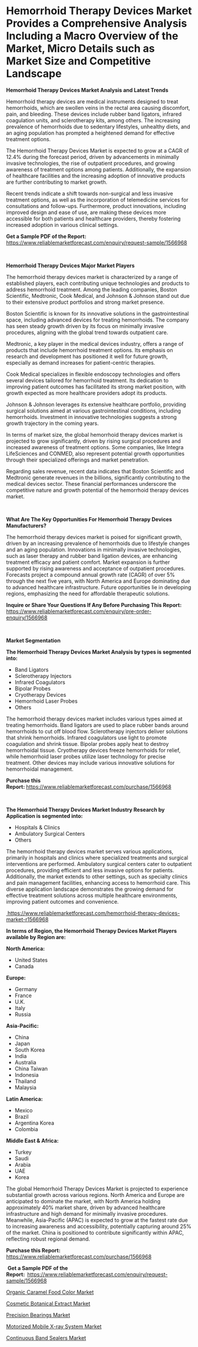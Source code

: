 <p><h1>Hemorrhoid Therapy Devices Market Provides a Comprehensive Analysis Including a Macro Overview of the Market, Micro Details such as Market Size and Competitive Landscape</h1></p><p><strong>Hemorrhoid Therapy Devices Market Analysis and Latest Trends</strong></p>
<p><p>Hemorrhoid therapy devices are medical instruments designed to treat hemorrhoids, which are swollen veins in the rectal area causing discomfort, pain, and bleeding. These devices include rubber band ligators, infrared coagulation units, and sclerotherapy kits, among others. The increasing prevalence of hemorrhoids due to sedentary lifestyles, unhealthy diets, and an aging population has prompted a heightened demand for effective treatment options.</p><p>The Hemorrhoid Therapy Devices Market is expected to grow at a CAGR of 12.4% during the forecast period, driven by advancements in minimally invasive technologies, the rise of outpatient procedures, and growing awareness of treatment options among patients. Additionally, the expansion of healthcare facilities and the increasing adoption of innovative products are further contributing to market growth. </p><p>Recent trends indicate a shift towards non-surgical and less invasive treatment options, as well as the incorporation of telemedicine services for consultations and follow-ups. Furthermore, product innovations, including improved design and ease of use, are making these devices more accessible for both patients and healthcare providers, thereby fostering increased adoption in various clinical settings.</p></p>
<p><strong>Get a Sample PDF of the Report:&nbsp;</strong> <a href="https://www.reliablemarketforecast.com/enquiry/request-sample/1566968?utm_campaign=1159&utm_medium=2&utm_source=Github&utm_content=ia&utm_term=11102024&utm_id=hemorrhoid-therapy-devices">https://www.reliablemarketforecast.com/enquiry/request-sample/1566968</a></p>
<p>&nbsp;</p>
<p><strong>Hemorrhoid Therapy Devices Major Market Players</strong></p>
<p><p>The hemorrhoid therapy devices market is characterized by a range of established players, each contributing unique technologies and products to address hemorrhoid treatment. Among the leading companies, Boston Scientific, Medtronic, Cook Medical, and Johnson & Johnson stand out due to their extensive product portfolios and strong market presence.</p><p>Boston Scientific is known for its innovative solutions in the gastrointestinal space, including advanced devices for treating hemorrhoids. The company has seen steady growth driven by its focus on minimally invasive procedures, aligning with the global trend towards outpatient care.</p><p>Medtronic, a key player in the medical devices industry, offers a range of products that include hemorrhoid treatment options. Its emphasis on research and development has positioned it well for future growth, especially as demand increases for patient-centric therapies.</p><p>Cook Medical specializes in flexible endoscopy technologies and offers several devices tailored for hemorrhoid treatment. Its dedication to improving patient outcomes has facilitated its strong market position, with growth expected as more healthcare providers adopt its products.</p><p>Johnson & Johnson leverages its extensive healthcare portfolio, providing surgical solutions aimed at various gastrointestinal conditions, including hemorrhoids. Investment in innovative technologies suggests a strong growth trajectory in the coming years.</p><p>In terms of market size, the global hemorrhoid therapy devices market is projected to grow significantly, driven by rising surgical procedures and increased awareness of treatment options. Some companies, like Integra LifeSciences and CONMED, also represent potential growth opportunities through their specialized offerings and market penetration.</p><p>Regarding sales revenue, recent data indicates that Boston Scientific and Medtronic generate revenues in the billions, significantly contributing to the medical devices sector. These financial performances underscore the competitive nature and growth potential of the hemorrhoid therapy devices market.</p></p>
<p>&nbsp;</p>
<p><strong>What Are The Key Opportunities For Hemorrhoid Therapy Devices Manufacturers?</strong></p>
<p><p>The hemorrhoid therapy devices market is poised for significant growth, driven by an increasing prevalence of hemorrhoids due to lifestyle changes and an aging population. Innovations in minimally invasive technologies, such as laser therapy and rubber band ligation devices, are enhancing treatment efficacy and patient comfort. Market expansion is further supported by rising awareness and acceptance of outpatient procedures. Forecasts project a compound annual growth rate (CAGR) of over 5% through the next five years, with North America and Europe dominating due to advanced healthcare infrastructure. Future opportunities lie in developing regions, emphasizing the need for affordable therapeutic solutions.</p></p>
<p><strong>Inquire or Share Your Questions If Any Before Purchasing This Report:</strong> <a href="https://www.reliablemarketforecast.com/enquiry/pre-order-enquiry/1566968?utm_campaign=1159&utm_medium=2&utm_source=Github&utm_content=ia&utm_term=11102024&utm_id=hemorrhoid-therapy-devices">https://www.reliablemarketforecast.com/enquiry/pre-order-enquiry/1566968</a></p>
<p>&nbsp;</p>
<p><strong>Market Segmentation</strong></p>
<p><strong>The Hemorrhoid Therapy Devices Market Analysis by types is segmented into:</strong></p>
<p><ul><li>Band Ligators</li><li>Sclerotherapy Injectors</li><li>Infrared Coagulators</li><li>Bipolar Probes</li><li>Cryotherapy Devices</li><li>Hemorrhoid Laser Probes</li><li>Others</li></ul></p>
<p><p>The hemorrhoid therapy devices market includes various types aimed at treating hemorrhoids. Band ligators are used to place rubber bands around hemorrhoids to cut off blood flow. Sclerotherapy injectors deliver solutions that shrink hemorrhoids. Infrared coagulators use light to promote coagulation and shrink tissue. Bipolar probes apply heat to destroy hemorrhoidal tissue. Cryotherapy devices freeze hemorrhoids for relief, while hemorrhoid laser probes utilize laser technology for precise treatment. Other devices may include various innovative solutions for hemorrhoidal management.</p></p>
<p><strong>Purchase this Report:&nbsp;</strong><a href="https://www.reliablemarketforecast.com/purchase/1566968?utm_campaign=1159&utm_medium=2&utm_source=Github&utm_content=ia&utm_term=11102024&utm_id=hemorrhoid-therapy-devices">https://www.reliablemarketforecast.com/purchase/1566968</a></p>
<p>&nbsp;</p>
<p><strong>The Hemorrhoid Therapy Devices Market Industry Research by Application is segmented into:</strong></p>
<p><ul><li>Hospitals & Clinics</li><li>Ambulatory Surgical Centers</li><li>Others</li></ul></p>
<p><p>The hemorrhoid therapy devices market serves various applications, primarily in hospitals and clinics where specialized treatments and surgical interventions are performed. Ambulatory surgical centers cater to outpatient procedures, providing efficient and less invasive options for patients. Additionally, the market extends to other settings, such as specialty clinics and pain management facilities, enhancing access to hemorrhoid care. This diverse application landscape demonstrates the growing demand for effective treatment solutions across multiple healthcare environments, improving patient outcomes and convenience.</p></p>
<p><a href="https://www.reliablemarketforecast.com/hemorrhoid-therapy-devices-market-r1566968?utm_campaign=1159&utm_medium=2&utm_source=Github&utm_content=ia&utm_term=11102024&utm_id=hemorrhoid-therapy-devices">&nbsp;https://www.reliablemarketforecast.com/hemorrhoid-therapy-devices-market-r1566968</a></p>
<p><strong>In terms of Region, the Hemorrhoid Therapy Devices Market Players available by Region are:</strong></p>
<p>
    <p> <strong> North America: </strong>
        <ul>
            <li>United States</li>
            <li>Canada</li>
        </ul>
        </p> 
    <p> <strong> Europe: </strong>
        <ul>
            <li>Germany</li>
            <li>France</li>
            <li>U.K.</li>
            <li>Italy</li>
            <li>Russia</li>
        </ul>
        </p> 
    <p> <strong> Asia-Pacific: </strong>
        <ul>
            <li>China</li>
            <li>Japan</li>
            <li>South Korea</li>
            <li>India</li>
            <li>Australia</li>
            <li>China Taiwan</li>
            <li>Indonesia</li>
            <li>Thailand</li>
            <li>Malaysia</li>
        </ul>
        </p> 
    <p> <strong> Latin America: </strong>
        <ul>
            <li>Mexico</li>
            <li>Brazil</li>
            <li>Argentina Korea</li>
            <li>Colombia</li>
        </ul>
        </p> 
    <p> <strong> Middle East & Africa: </strong>
        <ul>
            <li>Turkey</li>
            <li>Saudi</li>
            <li>Arabia</li>
            <li>UAE</li>
            <li>Korea</li>
        </ul>
    </p>
    </p>
<p><p>The global Hemorrhoid Therapy Devices Market is projected to experience substantial growth across various regions. North America and Europe are anticipated to dominate the market, with North America holding approximately 40% market share, driven by advanced healthcare infrastructure and high demand for minimally invasive procedures. Meanwhile, Asia-Pacific (APAC) is expected to grow at the fastest rate due to increasing awareness and accessibility, potentially capturing around 25% of the market. China is positioned to contribute significantly within APAC, reflecting robust regional demand.</p></p>
<p><strong>Purchase this Report: </strong><a href="https://www.reliablemarketforecast.com/purchase/1566968?utm_campaign=1159&utm_medium=2&utm_source=Github&utm_content=ia&utm_term=11102024&utm_id=hemorrhoid-therapy-devices">https://www.reliablemarketforecast.com/purchase/1566968</a></p>
<p>&nbsp;<strong>Get a Sample PDF of the Report:&nbsp;&nbsp;</strong><a href="https://www.reliablemarketforecast.com/enquiry/request-sample/1566968?utm_campaign=1159&utm_medium=2&utm_source=Github&utm_content=ia&utm_term=11102024&utm_id=hemorrhoid-therapy-devices">https://www.reliablemarketforecast.com/enquiry/request-sample/1566968</a></p>
<p><strong></strong></p>
<p><p><a href="https://www.linkedin.com/pulse/analyzing-organic-caramel-food-color-market-dynamics-growth-q9m2f?utm_campaign=1159&utm_medium=2&utm_source=Github&utm_content=ia&utm_term=11102024&utm_id=hemorrhoid-therapy-devices">Organic Caramel Food Color Market</a></p><p><a href="https://www.linkedin.com/pulse/cosmetic-botanical-extract-market-trends-insights-type-application-npwpf?utm_campaign=1159&utm_medium=2&utm_source=Github&utm_content=ia&utm_term=11102024&utm_id=hemorrhoid-therapy-devices">Cosmetic Botanical Extract Market</a></p><p><a href="https://issuu.com/reportprime-2/docs/precision-bearings-market-size-2030_74d20f6e1e6c19?utm_campaign=1159&utm_medium=2&utm_source=Github&utm_content=ia&utm_term=11102024&utm_id=hemorrhoid-therapy-devices">Precision Bearings Market</a></p><p><a href="https://www.linkedin.com/pulse/key-drivers-motorized-mobile-x-ray-system-market-trends-future-arqtf?utm_campaign=1159&utm_medium=2&utm_source=Github&utm_content=ia&utm_term=11102024&utm_id=hemorrhoid-therapy-devices">Motorized Mobile X-ray System Market</a></p><p><a href="https://issuu.com/reportprime-2/docs/continuous-band-sealers-market-size_cae8037c5b4899?utm_campaign=1159&utm_medium=2&utm_source=Github&utm_content=ia&utm_term=11102024&utm_id=hemorrhoid-therapy-devices">Continuous Band Sealers Market</a></p></p>